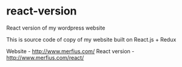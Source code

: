 # react-version
React version of my wordpress website

This is source code of copy of my website built on React.js + Redux

Website - http://www.merfius.com/
React version - http://www.merfius.com/react/
